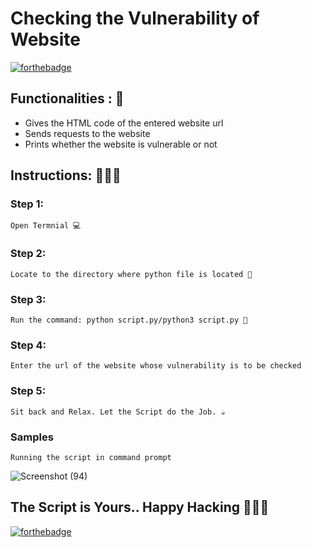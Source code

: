 # <b>Checking the Vulnerability of Website</b>

[![forthebadge](https://forthebadge.com/images/badges/made-with-python.svg)](https://forthebadge.com)

## Functionalities : 🚀

- Gives the HTML code of the entered website url
- Sends requests to the website
- Prints whether the website is vulnerable or not

## Instructions: 👨🏻‍💻

### Step 1:

    Open Termnial 💻

### Step 2:

    Locate to the directory where python file is located 📂

### Step 3:

    Run the command: python script.py/python3 script.py 🧐

### Step 4:

    Enter the url of the website whose vulnerability is to be checked

### Step 5:

    Sit back and Relax. Let the Script do the Job. ☕

### Samples

    Running the script in command prompt

![Screenshot (94)](https://user-images.githubusercontent.com/60662775/108616447-6ca77500-7433-11eb-9a6b-0233503024ef.png)

## The Script is Yours.. Happy Hacking 👨🏻‍💻

[![forthebadge](https://forthebadge.com/images/badges/built-with-love.svg)](https://forthebadge.com)